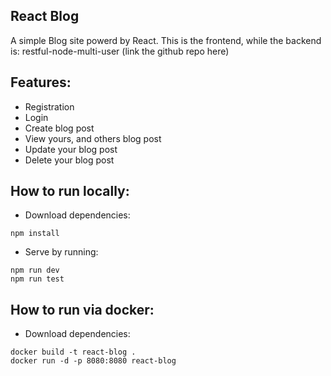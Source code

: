 ## React Blog

A simple Blog site powerd by React. This is the frontend, while the backend is: restful-node-multi-user (link the github repo here)

## Features:
- Registration
- Login
- Create blog post
- View yours, and others blog post
- Update your blog post
- Delete your blog post

## How to run locally:

- Download dependencies:
```
npm install
```

- Serve by running:
```
npm run dev
npm run test
```

## How to run via docker:

- Download dependencies:
```
docker build -t react-blog .
docker run -d -p 8080:8080 react-blog
```